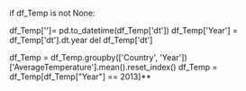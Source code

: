 if df_Temp is not None:
    
  df_Temp['']= pd.to_datetime(df_Temp['dt'])
  df_Temp['Year'] = df_Temp['dt'].dt.year
  del df_Temp['dt']

  df_Temp = df_Temp.groupby(['Country', 'Year'])['AverageTemperature'].mean().reset_index()
  df_Temp = df_Temp[df_Temp["Year"] == 2013]**
